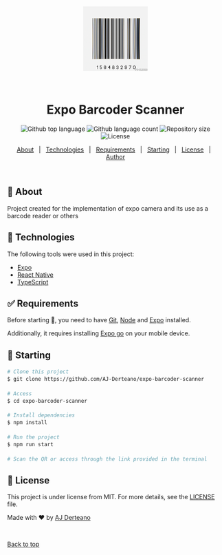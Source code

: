 <div align="center" id="top"> 
  <img src="./assets/barcoder.gif" alt="Expo Barcoder Scanner" height="150px" />

&#xa0;

  <!-- <a href="https://expobarcoderscanner.netlify.app">Demo</a> -->
</div>

<h1 align="center">Expo Barcoder Scanner</h1>

<p align="center">
  <img alt="Github top language" src="https://img.shields.io/github/languages/top/AJ-Derteano/expo-barcoder-scanner?color=56BEB8">

  <img alt="Github language count" src="https://img.shields.io/github/languages/count/AJ-Derteano/expo-barcoder-scanner?color=56BEB8">

  <img alt="Repository size" src="https://img.shields.io/github/repo-size/AJ-Derteano/expo-barcoder-scanner?color=56BEB8">

  <img alt="License" src="https://img.shields.io/github/license/AJ-Derteano/expo-barcoder-scanner?color=56BEB8">

  <!-- <img alt="Github issues" src="https://img.shields.io/github/issues/AJ-Derteano/expo-barcoder-scanner?color=56BEB8" /> -->

  <!-- <img alt="Github forks" src="https://img.shields.io/github/forks/{{YOUR_GITHUB_USERNAME}}/expo-barcoder-scanner?color=56BEB8" /> -->

  <!-- <img alt="Github stars" src="https://img.shields.io/github/stars/{{YOUR_GITHUB_USERNAME}}/expo-barcoder-scanner?color=56BEB8" /> -->
</p>

<p align="center">
  <a href="#dart-about">About</a> &#xa0; | &#xa0; 
  <a href="#rocket-technologies">Technologies</a> &#xa0; | &#xa0;
  <a href="#white_check_mark-requirements">Requirements</a> &#xa0; | &#xa0;
  <a href="#checkered_flag-starting">Starting</a> &#xa0; | &#xa0;
  <a href="#memo-license">License</a> &#xa0; | &#xa0;
  <a href="https://github.com/{{YOUR_GITHUB_USERNAME}}" target="_blank">Author</a>
</p>

<br>

## :dart: About

Project created for the implementation of expo camera and its use as a barcode reader or others

## :rocket: Technologies

The following tools were used in this project:

- [Expo](https://expo.io/)
- [React Native](https://reactnative.dev/)
- [TypeScript](https://www.typescriptlang.org/)

## :white_check_mark: Requirements

Before starting :checkered_flag:, you need to have [Git](https://git-scm.com), [Node](https://nodejs.org/en/) and [Expo](https://docs.expo.dev/) installed.

Additionally, it requires installing [Expo go](https://expo.dev/go) on your mobile device.

## :checkered_flag: Starting

```bash
# Clone this project
$ git clone https://github.com/AJ-Derteano/expo-barcoder-scanner

# Access
$ cd expo-barcoder-scanner

# Install dependencies
$ npm install

# Run the project
$ npm run start

# Scan the QR or access through the link provided in the terminal
```

## :memo: License

This project is under license from MIT. For more details, see the [LICENSE](LICENSE.md) file.

Made with :heart: by <a href="https://github.com/AJ-Derteano" target="_blank">AJ Derteano</a>

&#xa0;

<a href="#top">Back to top</a>
